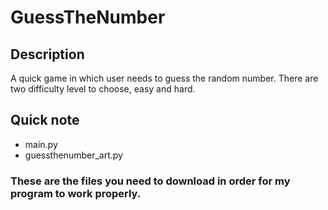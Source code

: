 # GuessTheNumber
## Description
A quick game in which user needs to guess the random number. There are two difficulty level to choose, easy and hard.
## Quick note
- main.py
- guessthenumber_art.py
### These are the files you need to download in order for my program to work properly.
